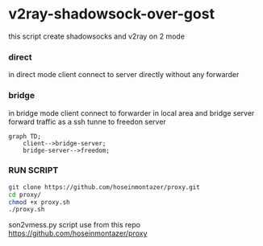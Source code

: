 # v2ray-shadowsock-over-gost
this script create shadowsocks and v2ray on 2 mode
###  direct

in direct mode client connect to server directly without any forwarder


###  bridge
in bridge mode client connect to forwarder in local area and bridge server forward traffic as a ssh tunne to freedon server


```mermaid
graph TD;
    client-->bridge-server;
    bridge-server-->freedom;
```


###  RUN SCRIPT
```bash
git clone https://github.com/hoseinmontazer/proxy.git
cd proxy/
chmod +x proxy.sh
./proxy.sh
```

son2vmess.py script use from this repo https://github.com/hoseinmontazer/proxy
